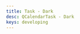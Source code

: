 ```yaml
---
title: Task - Dark
desc: QCalendarTask - Dark
keys: developing
---
```


<example-viewer
  title="Dark"
  file="TaskDark"
  codepen-title="QCalendarTask"
/>
